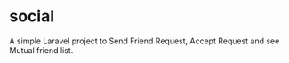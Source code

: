 # social
A simple Laravel project to Send Friend Request, Accept Request and see Mutual friend list.
